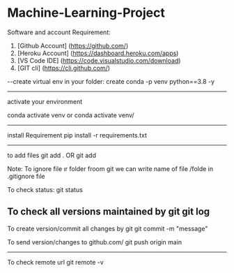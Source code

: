 # Machine-Learning-Project

Software and account Requirement:

1.  [Github Account] (https://github.com/)
2.  [Heroku Account] (https://dashboard.heroku.com/apps)
3.  [VS Code IDE] (https://code.visualstudio.com/download)
4.  [GIT cli]  (https://cli.github.com/)


--create virtual env in your folder:
create conda -p venv python==3.8 -y

----------------------------------------------------------------
activate your environment

conda activate venv
or conda activate venv/

----------------------------------------------------------------
install Requirement
pip install -r requirements.txt

--------------
to add files
git add .
 OR
 git add <filename>

 Note:
 To ignore file ır folder froom git we can write name of file /folde in .gitignore fıle

 To check status:
 git status

 To check all versions maintained by git
 git log
 ----------------------------------------------------------------
 To create version/commit all changes by git
 git commit -m "message"

 To send version/changes to github.com/
 git push origin main

 --------------
 To check remote url
 git remote -v







